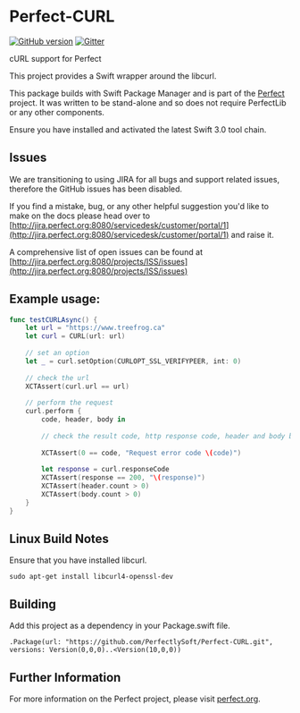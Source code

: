 # Perfect-CURL

[![GitHub version](https://badge.fury.io/gh/PerfectlySoft%2FPerfect-CURL.svg)](https://badge.fury.io/gh/PerfectlySoft%2FPerfect-CURL)
[![Gitter](https://badges.gitter.im/PerfectlySoft/PerfectDocs.svg)](https://gitter.im/PerfectlySoft/PerfectDocs?utm_source=badge&utm_medium=badge&utm_campaign=pr-badge)

cURL support for Perfect



This project provides a Swift wrapper around the libcurl.

This package builds with Swift Package Manager and is part of the [Perfect](https://github.com/PerfectlySoft/Perfect) project. It was written to be stand-alone and so does not require PerfectLib or any other components.

Ensure you have installed and activated the latest Swift 3.0 tool chain.

## Issues

We are transitioning to using JIRA for all bugs and support related issues, therefore the GitHub issues has been disabled.

If you find a mistake, bug, or any other helpful suggestion you'd like to make on the docs please head over to [http://jira.perfect.org:8080/servicedesk/customer/portal/1](http://jira.perfect.org:8080/servicedesk/customer/portal/1) and raise it.

A comprehensive list of open issues can be found at [http://jira.perfect.org:8080/projects/ISS/issues](http://jira.perfect.org:8080/projects/ISS/issues)

## Example usage:

```swift
func testCURLAsync() {
    let url = "https://www.treefrog.ca"
    let curl = CURL(url: url)
    
    // set an option
    let _ = curl.setOption(CURLOPT_SSL_VERIFYPEER, int: 0)
    
    // check the url
    XCTAssert(curl.url == url)
    
    // perform the request
    curl.perform {
        code, header, body in
        
        // check the result code, http response code, header and body bytes
        
        XCTAssert(0 == code, "Request error code \(code)")
        
        let response = curl.responseCode
        XCTAssert(response == 200, "\(response)")
        XCTAssert(header.count > 0)
        XCTAssert(body.count > 0)
    }
}
```

## Linux Build Notes

Ensure that you have installed libcurl.

```
sudo apt-get install libcurl4-openssl-dev
```

## Building

Add this project as a dependency in your Package.swift file.

```
.Package(url: "https://github.com/PerfectlySoft/Perfect-CURL.git", versions: Version(0,0,0)..<Version(10,0,0))
```


## Further Information
For more information on the Perfect project, please visit [perfect.org](http://perfect.org).
